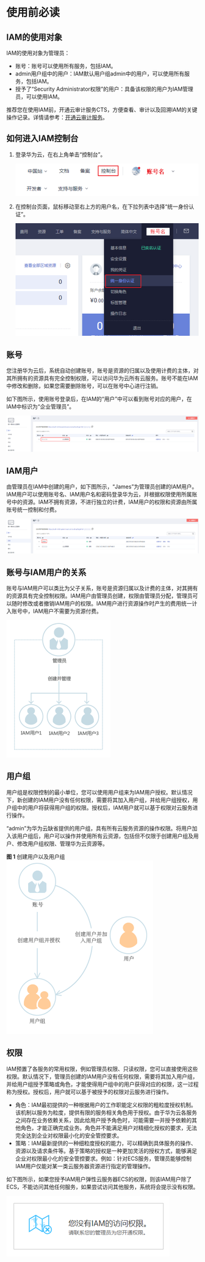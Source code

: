 # 使用前必读<a name="iam_01_0001"></a>

## IAM的使用对象<a name="section209491111991"></a>

IAM的使用对象为管理员：

-   账号：账号可以使用所有服务，包括IAM。
-   admin用户组中的用户：IAM默认用户组admin中的用户，可以使用所有服务，包括IAM。
-   授予了“Security Administrator权限”的用户：具备该权限的用户为IAM管理员，可以使用IAM。

推荐您在使用IAM前，开通云审计服务CTS，方便查看、审计以及回溯IAM的关键操作记录。详情请参考：[开通云审计服务](开通云审计服务.md)。

## 如何进入IAM控制台<a name="section83028213914"></a>

1.  登录华为云，在右上角单击“控制台”。

    ![](figures/zh-cn_image_0221110858.png)

2.  在控制台页面，鼠标移动至右上方的用户名，在下拉列表中选择“统一身份认证”。

    ![](figures/进入IAM.png)


## 账号<a name="section570831416230"></a>

您注册华为云后，系统自动创建账号，账号是资源的归属以及使用计费的主体，对其所拥有的资源具有完全控制权限，可以访问华为云所有云服务。账号不能在IAM中修改和删除，如果您需要删除账号，可以在账号中心进行注销。

如下图所示，使用账号登录后，在IAM的“用户”中可以看到账号对应的用户，在IAM中标识为“企业管理员”。

![](figures/zh-cn_image_0221144824.png)

## IAM用户<a name="section108144194235"></a>

由管理员在IAM中创建的用户，如下图所示，“James”为管理员创建的IAM用户。IAM用户可以使用账号名、IAM用户名和密码登录华为云，并根据权限使用所属账号中的资源。IAM不拥有资源，不进行独立的计费，IAM用户的权限和资源由所属账号统一控制和付费。

![](figures/zh-cn_image_0221145112.png)

## 账号与IAM用户的关系<a name="section1698071141212"></a>

账号与IAM用户可以类比为父子关系，账号是资源归属以及计费的主体，对其拥有的资源具有完全控制权限。IAM用户由管理员创建，权限由管理员分配，管理员可以随时修改或者撤销IAM用户的权限。IAM用户进行资源操作时产生的费用统一计入账号中，IAM用户不需要为资源付费。

![](figures/1-4-03子用户-联邦用户---舒蓉-01.png)

## 用户组<a name="section2291204184217"></a>

用户组是权限控制的最小单位，您可以使用用户组来为IAM用户授权。默认情况下，新创建的IAM用户没有任何权限，需要将其加入用户组，并给用户组授权，用户组中的用户将获得用户组的权限。授权后，IAM用户就可以基于权限对云服务进行操作。

“admin”为华为云缺省提供的用户组，具有所有云服务资源的操作权限。将用户加入该用户组后，用户可以操作并使用所有云资源，包括但不仅限于创建用户组及用户、修改用户组权限、管理华为云资源等。

**图 1**  创建用户以及用户组<a name="fig341182315211"></a>  
![](figures/创建用户以及用户组.png "创建用户以及用户组")

## 权限<a name="section144471784611"></a>

IAM预置了各服务的常用权限，例如管理员权限、只读权限，您可以直接使用这些权限。默认情况下，管理员创建的IAM用户没有任何权限，需要将其加入用户组，并给用户组授予策略或角色，才能使得用户组中的用户获得对应的权限，这一过程称为授权。授权后，用户就可以基于被授予的权限对云服务进行操作。

-   角色：IAM最初提供的一种根据用户的工作职能定义权限的粗粒度授权机制。该机制以服务为粒度，提供有限的服务相关角色用于授权。由于华为云各服务之间存在业务依赖关系，因此给用户授予角色时，可能需要一并授予依赖的其他角色，才能正确完成业务。角色并不能满足用户对精细化授权的要求，无法完全达到企业对权限最小化的安全管控要求。
-   策略：IAM最新提供的一种细粒度授权的能力，可以精确到具体服务的操作、资源以及请求条件等。基于策略的授权是一种更加灵活的授权方式，能够满足企业对权限最小化的安全管控要求。例如：针对ECS服务，管理员能够控制IAM用户仅能对某一类云服务器资源进行指定的管理操作。

如下图所示，如果您授予IAM用户弹性云服务器ECS的权限，则该IAM用户除了ECS，不能访问其他任何服务，如果尝试访问其他服务，系统将会提示没有权限。

![](figures/zh-cn_image_0174845438.png)

